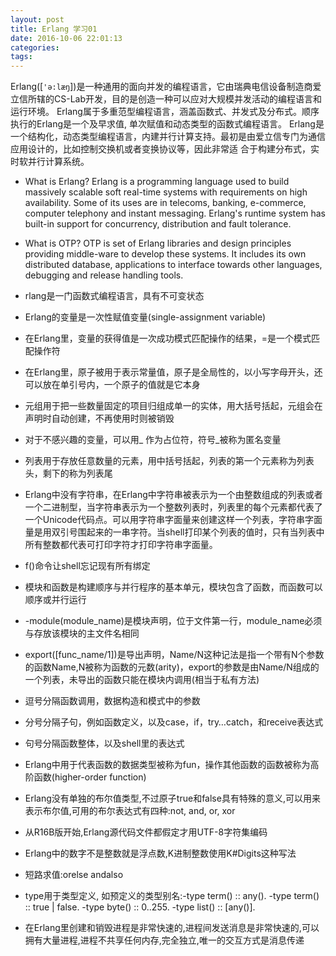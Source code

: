 ```yaml
---
layout: post
title: Erlang 学习01
date: 2016-10-06 22:01:13
categories:
tags:
---
```


Erlang([`'ə:læŋ`])是一种通用的面向并发的编程语言，它由瑞典电信设备制造商爱立信所辖的CS-Lab开发，目的是创造一种可以应对大规模并发活动的编程语言和运行环境。
Erlang属于多重范型编程语言，涵盖函数式、并发式及分布式。顺序执行的Erlang是一个及早求值, 单次赋值和动态类型的函数式编程语言。
Erlang是一个结构化，动态类型编程语言，内建并行计算支持。最初是由爱立信专门为通信应用设计的，比如控制交换机或者变换协议等，因此非常适 合于构建分布式，实时软并行计算系统。

<!-- more -->


* What is Erlang?
Erlang is a programming language used to build massively scalable soft real-time systems with requirements on high availability. Some of its uses are in telecoms, banking, e-commerce, computer telephony and instant messaging. Erlang's runtime system has built-in support for concurrency, distribution and fault tolerance.

* What is OTP?
OTP is set of Erlang libraries and design principles providing middle-ware to develop these systems. It includes its own distributed database, applications to interface towards other languages, debugging and release handling tools.


* rlang是一门函数式编程语言，具有不可变状态
* Erlang的变量是一次性赋值变量(single-assignment variable)
* 在Erlang里，变量的获得值是一次成功模式匹配操作的结果，=是一个模式匹配操作符
* 在Erlang里，原子被用于表示常量值，原子是全局性的，以小写字母开头，还可以放在单引号内，一个原子的值就是它本身
* 元组用于把一些数量固定的项目归组成单一的实体，用大括号括起，元组会在声明时自动创建，不再使用时则被销毁
* 对于不感兴趣的变量，可以用_ 作为占位符，符号_被称为匿名变量
* 列表用于存放任意数量的元素，用中括号括起，列表的第一个元素称为列表头，剩下的称为列表尾
* Erlang中没有字符串，在Erlang中字符串被表示为一个由整数组成的列表或者一个二进制型，当字符串表示为一个整数列表时，列表里的每个元素都代表了一个Unicode代码点。可以用字符串字面量来创建这样一个列表，字符串字面量是用双引号围起来的一串字符。当shell打印某个列表的值时，只有当列表中所有整数都代表可打印字符才打印字符串字面量。
* f()命令让shell忘记现有所有绑定
* 模块和函数是构建顺序与并行程序的基本单元，模块包含了函数，而函数可以顺序或并行运行
* -module(module_name)是模块声明，位于文件第一行，module_name必须与存放该模块的主文件名相同
* export([func_name/1])是导出声明，Name/N这种记法是指一个带有N个参数的函数Name,N被称为函数的元数(arity)，export的参数是由Name/N组成的一个列表，未导出的函数只能在模块内调用(相当于私有方法)
* 逗号分隔函数调用，数据构造和模式中的参数
* 分号分隔子句，例如函数定义，以及case，if，try…catch，和receive表达式
* 句号分隔函数整体，以及shell里的表达式
* Erlang中用于代表函数的数据类型被称为fun，操作其他函数的函数被称为高阶函数(higher-order function)
* Erlang没有单独的布尔值类型,不过原子true和false具有特殊的意义,可以用来表示布尔值,可用的布尔表达式有四种:not, and, or, xor
* 从R16B版开始,Erlang源代码文件都假定才用UTF-8字符集编码
* Erlang中的数字不是整数就是浮点数,K进制整数使用K#Digits这种写法
* 短路求值:orelse andalso
* type用于类型定义, 如预定义的类型别名:-type term() :: any(). -type term() :: true | false. -type byte() :: 0..255. -type list() :: [any()].
* 在Erlang里创建和销毁进程是非常快速的,进程间发送消息是非常快速的,可以拥有大量进程,进程不共享任何内存,完全独立,唯一的交互方式是消息传递
